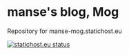 # manse's blog, Mog

Repository for manse-mog.statichost.eu

<a href="https://manse-mog.statichost.eu" target="_blank">
  <img src="https://builder.statichost.eu/manse-mog/status.svg" alt="statichost.eu status">
</a>
